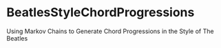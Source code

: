 # BeatlesStyleChordProgressions
Using Markov Chains to Generate Chord Progressions in the Style of The Beatles
